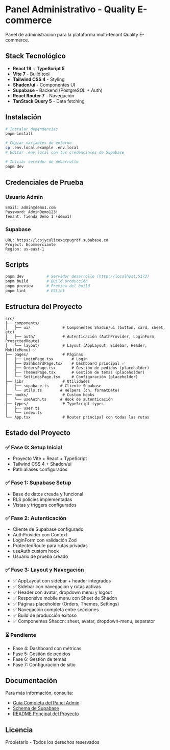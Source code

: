 # Panel Administrativo - Quality E-commerce

Panel de administración para la plataforma multi-tenant Quality E-commerce.

## Stack Tecnológico

- **React 19** + **TypeScript 5**
- **Vite 7** - Build tool
- **Tailwind CSS 4** - Styling
- **Shadcn/ui** - Componentes UI
- **Supabase** - Backend (PostgreSQL + Auth)
- **React Router 7** - Navegación
- **TanStack Query 5** - Data fetching

## Instalación

```bash
# Instalar dependencias
pnpm install

# Copiar variables de entorno
cp .env.local.example .env.local
# Editar .env.local con tus credenciales de Supabase

# Iniciar servidor de desarrollo
pnpm dev
```

## Credenciales de Prueba

### Usuario Admin
```
Email: admin@demo1.com
Password: AdminDemo123!
Tenant: Tienda Demo 1 (demo1)
```

### Supabase
```
URL: https://lcojyculicexqcpugrdf.supabase.co
Project: Ecommerciante
Region: us-east-1
```

## Scripts

```bash
pnpm dev          # Servidor desarrollo (http://localhost:5173)
pnpm build        # Build producción
pnpm preview      # Preview del build
pnpm lint         # ESLint
```

## Estructura del Proyecto

```
src/
├── components/
│   ├── ui/              # Componentes Shadcn/ui (button, card, sheet, etc)
│   ├── auth/            # Autenticación (AuthProvider, LoginForm, ProtectedRoute)
│   └── layout/          # Layout (AppLayout, Sidebar, Header, MobileMenu) ✅
├── pages/               # Páginas
│   ├── LoginPage.tsx        # Login
│   ├── DashboardPage.tsx    # Dashboard principal ✅
│   ├── OrdersPage.tsx       # Gestión de pedidos (placeholder)
│   ├── ThemesPage.tsx       # Gestión de temas (placeholder)
│   └── SettingsPage.tsx     # Configuración (placeholder)
├── lib/                 # Utilidades
│   ├── supabase.ts     # Cliente Supabase
│   └── utils.ts        # Helpers (cn, formatDate)
├── hooks/               # Custom hooks
│   └── useAuth.ts      # Hook de autenticación
├── types/               # TypeScript types
│   ├── user.ts
│   └── index.ts
└── App.tsx              # Router principal con todas las rutas
```

## Estado del Proyecto

### ✅ Fase 0: Setup Inicial
- Proyecto Vite + React + TypeScript
- Tailwind CSS 4 + Shadcn/ui
- Path aliases configurados

### ✅ Fase 1: Supabase Setup
- Base de datos creada y funcional
- RLS policies implementadas
- Vistas y triggers configurados

### ✅ Fase 2: Autenticación
- Cliente de Supabase configurado
- AuthProvider con Context
- LoginForm con validación Zod
- ProtectedRoute para rutas privadas
- useAuth custom hook
- Usuario de prueba creado

### ✅ Fase 3: Layout y Navegación
- ✅ AppLayout con sidebar + header integrados
- ✅ Sidebar con navegación y rutas activas
- ✅ Header con avatar, dropdown menu y logout
- ✅ Responsive mobile menu con Sheet de Shadcn
- ✅ Páginas placeholder (Orders, Themes, Settings)
- ✅ Navegación completa entre secciones
- ✅ Build de producción exitoso
- ✅ Componentes Shadcn: sheet, avatar, dropdown-menu, separator

### ⏳ Pendiente
- Fase 4: Dashboard con métricas
- Fase 5: Gestión de pedidos
- Fase 6: Gestión de temas
- Fase 7: Configuración de sitio

## Documentación

Para más información, consulta:
- [Guía Completa del Panel Admin](/docs/PANEL_ADMIN_GUIA.md)
- [Schema de Supabase](/docs/SUPABASE_SCHEMA.md)
- [README Principal del Proyecto](../README.md)

## Licencia

Propietario - Todos los derechos reservados
